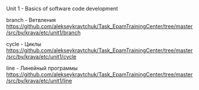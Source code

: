 Unit 1 - Basics of software code development

branch - Ветвления
https://github.com/alekseykravtchuk/Task_EpamTrainingCenter/tree/master/src/by/krava/etc/unit1/branch

cycle - Циклы
 https://github.com/alekseykravtchuk/Task_EpamTrainingCenter/tree/master/src/by/krava/etc/unit1/cycle

line - Линейный программы
https://github.com/alekseykravtchuk/Task_EpamTrainingCenter/tree/master/src/by/krava/etc/unit1/line

